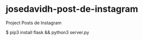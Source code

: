 # josedavidh-post-de-instagram
Project Posts de Instagram

$ pip3 install flask && python3 server.py
